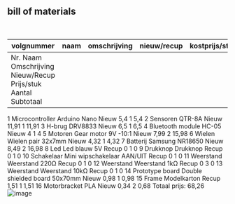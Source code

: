 ## bill of materials
<br />

|volgnummer|naam|omschrijving|nieuw/recup|kostprijs/stuk|aantal|subtotaal|
|----------|----|------------|-----------|--------------|------|---------|
|Nr.	Naam	Omschrijving	Nieuw/Recup	Prijs/stuk	Aantal	Subtotaal
1	Microcontroller	Arduino Nano	Nieuw	5,4	1	5,4
2	Sensoren	QTR-8A	Nieuw	11,91	1	11,91
3	H-brug	DRV8833	Nieuw	6,5	1	6,5
4	Bluetooth module	HC-05	Nieuw	4	1	4
5	Motoren	Gear motor 9V -10:1	Nieuw	7,99	2	15,98
6	Wielen	Wielen pair 32x7mm	Nieuw	4,32	1	4,32
7	Batterij	Samsung NR18650	Nieuw	8,49	2	16,98
8	Led	Led blauw 5V	Recup	0	1	0
9	Drukknop	Drukknop 	Recup	0	1	0
10	Schakelaar	Mini wipschakelaar AAN/UIT	Recup	0	1	0
11	Weerstand	Weerstand 220Ω	Recup	0	1	0
12	Weerstand	Weerstand 1kΩ	Recup	0	3	0
13	Weerstand	Weerstand 10kΩ	Recup	0	1	0
14	Prototype board	Double shielded board 50x70mm	Nieuw	0,98	1	0,98
15	Frame	Modelkarton	Recup	1,51	1	1,51
16	Motorbracket	PLA	Nieuw	0,34	2	0,68
Totaal prijs:						68,26
![image](https://user-images.githubusercontent.com/115156903/207295553-615f373b-6142-4225-a99f-d9d72b98397f.png)



